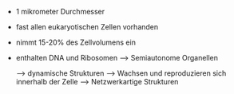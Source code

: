 - 1 mikrometer Durchmesser 
- fast allen eukaryotischen Zellen vorhanden
- nimmt 15-20% des Zellvolumens ein 
- enthalten DNA und Ribosomen 
	--> Semiautonome Organellen 

	--> dynamische Strukturen
	--> Wachsen und reproduzieren sich innerhalb der Zelle 
		--> Netzwerkartige Strukturen